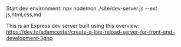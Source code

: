 


Start dev environment:
npx nodemon ./site/dev-server.js --ext js,html,css,md


This is an Express dev server built using this overview:
https://dev.to/adamcoster/create-a-live-reload-server-for-front-end-development-3gnp


